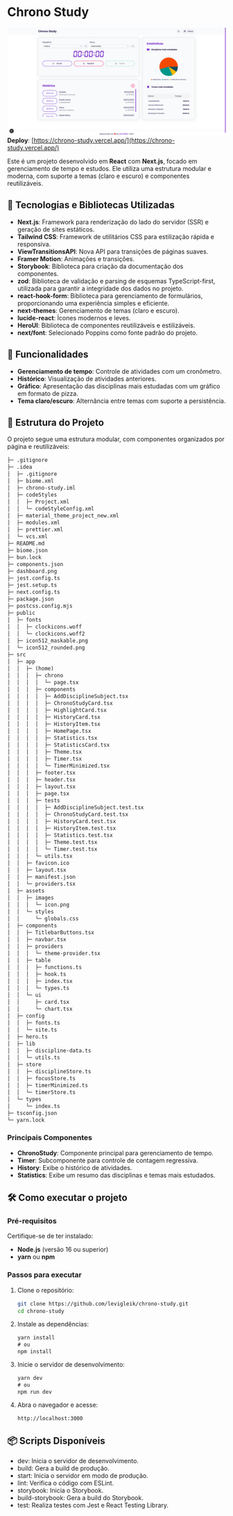 # Chrono Study

[<img src="dashboard.png" alt="dashboard">](https://chrono-study.vercel.app/)
**Deploy**: [https://chrono-study.vercel.app/](https://chrono-study.vercel.app/)

Este é um projeto desenvolvido em **React** com **Next.js**, focado em gerenciamento de tempo e estudos. Ele utiliza uma estrutura modular e moderna, com suporte a temas (claro e escuro) e componentes reutilizáveis.

## 🚀 Tecnologias e Bibliotecas Utilizadas

- **Next.js**: Framework para renderização do lado do servidor (SSR) e geração de sites estáticos.
- **Tailwind CSS**: Framework de utilitários CSS para estilização rápida e responsiva.
- **ViewTransitionsAPI**: Nova API para transições de páginas suaves.
- **Framer Motion**: Animações e transições.
- **Storybook**: Biblioteca para criação da documentação dos componentes.
- **zod**: Biblioteca de validação e parsing de esquemas TypeScript-first, utilizada para garantir a integridade dos dados no projeto.
- **react-hook-form**: Biblioteca para gerenciamento de formulários, proporcionando uma experiência simples e eficiente.
- **next-themes**: Gerenciamento de temas (claro e escuro).
- **lucide-react**: Ícones modernos e leves.
- **HeroUI**: Biblioteca de componentes reutilizáveis e estilizáveis.
- **next/font**: Selecionado Poppins como fonte padrão do projeto.

## 🌟 Funcionalidades

- **Gerenciamento de tempo**: Controle de atividades com um cronômetro.
- **Histórico**: Visualização de atividades anteriores.
- **Gráfico**: Apresentação das disciplinas mais estudadas com um gráfico em formato de pizza.
- **Tema claro/escuro**: Alternância entre temas com suporte a persistência.

## 📂 Estrutura do Projeto

O projeto segue uma estrutura modular, com componentes organizados por página e reutilizáveis:

```plaintext
├─ .gitignore
├─ .idea
│  ├─ .gitignore
│  ├─ biome.xml
│  ├─ chrono-study.iml
│  ├─ codeStyles
│  │  ├─ Project.xml
│  │  └─ codeStyleConfig.xml
│  ├─ material_theme_project_new.xml
│  ├─ modules.xml
│  ├─ prettier.xml
│  └─ vcs.xml
├─ README.md
├─ biome.json
├─ bun.lock
├─ components.json
├─ dashboard.png
├─ jest.config.ts
├─ jest.setup.ts
├─ next.config.ts
├─ package.json
├─ postcss.config.mjs
├─ public
│  ├─ fonts
│  │  ├─ clockicons.woff
│  │  └─ clockicons.woff2
│  ├─ icon512_maskable.png
│  └─ icon512_rounded.png
├─ src
│  ├─ app
│  │  ├─ (home)
│  │  │  ├─ chrono
│  │  │  │  └─ page.tsx
│  │  │  ├─ components
│  │  │  │  ├─ AddDisciplineSubject.tsx
│  │  │  │  ├─ ChronoStudyCard.tsx
│  │  │  │  ├─ HighlightCard.tsx
│  │  │  │  ├─ HistoryCard.tsx
│  │  │  │  ├─ HistoryItem.tsx
│  │  │  │  ├─ HomePage.tsx
│  │  │  │  ├─ Statistics.tsx
│  │  │  │  ├─ StatisticsCard.tsx
│  │  │  │  ├─ Theme.tsx
│  │  │  │  ├─ Timer.tsx
│  │  │  │  └─ TimerMinimized.tsx
│  │  │  ├─ footer.tsx
│  │  │  ├─ header.tsx
│  │  │  ├─ layout.tsx
│  │  │  ├─ page.tsx
│  │  │  ├─ tests
│  │  │  │  ├─ AddDisciplineSubject.test.tsx
│  │  │  │  ├─ ChronoStudyCard.test.tsx
│  │  │  │  ├─ HistoryCard.test.tsx
│  │  │  │  ├─ HistoryItem.test.tsx
│  │  │  │  ├─ Statistics.test.tsx
│  │  │  │  ├─ Theme.test.tsx
│  │  │  │  └─ Timer.test.tsx
│  │  │  └─ utils.tsx
│  │  ├─ favicon.ico
│  │  ├─ layout.tsx
│  │  ├─ manifest.json
│  │  └─ providers.tsx
│  ├─ assets
│  │  ├─ images
│  │  │  └─ icon.png
│  │  └─ styles
│  │     └─ globals.css
│  ├─ components
│  │  ├─ TitlebarButtons.tsx
│  │  ├─ navbar.tsx
│  │  ├─ providers
│  │  │  └─ theme-provider.tsx
│  │  ├─ table
│  │  │  ├─ functions.ts
│  │  │  ├─ hook.ts
│  │  │  ├─ index.tsx
│  │  │  └─ types.ts
│  │  └─ ui
│  │     ├─ card.tsx
│  │     └─ chart.tsx
│  ├─ config
│  │  ├─ fonts.ts
│  │  └─ site.ts
│  ├─ hero.ts
│  ├─ lib
│  │  ├─ discipline-data.ts
│  │  └─ utils.ts
│  ├─ store
│  │  ├─ disciplineStore.ts
│  │  ├─ focusStore.ts
│  │  ├─ timerMinimized.ts
│  │  └─ timerStore.ts
│  └─ types
│     └─ index.ts
├─ tsconfig.json
└─ yarn.lock
```

### Principais Componentes

- **ChronoStudy**: Componente principal para gerenciamento de tempo.
- **Timer**: Subcomponente para controle de contagem regressiva.
- **History**: Exibe o histórico de atividades.
- **Statistics**: Exibe um resumo das disciplinas e temas mais estudados.

## 🛠️ Como executar o projeto

### Pré-requisitos

Certifique-se de ter instalado:

- **Node.js** (versão 16 ou superior)
- **yarn** ou **npm**

### Passos para executar

1. Clone o repositório:
   ```bash
   git clone https://github.com/levigleik/chrono-study.git
   cd chrono-study
   ```
2. Instale as dependências:

   ```
   yarn install
   # ou
   npm install
   ```

3. Inicie o servidor de desenvolvimento:

   ```
   yarn dev
   # ou
   npm run dev
   ```

4. Abra o navegador e acesse:
   ```
   http://localhost:3000
   ```

## 📦 Scripts Disponíveis

- dev: Inicia o servidor de desenvolvimento.
- build: Gera a build de produção.
- start: Inicia o servidor em modo de produção.
- lint: Verifica o código com ESLint.
- storybook: Inicia o Storybook.
- build-storybook: Gera a build do Storybook.
- test: Realiza testes com Jest e React Testing Library.

